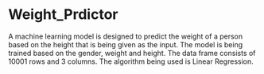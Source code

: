 # Weight_Prdictor

A machine learning model is designed to predict the weight of a person based on the height that is being given as the input. The model is being trained based on the gender, weight and height. The data frame consists of 10001 rows and 3 columns.
The algorithm being used is Linear Regression.
